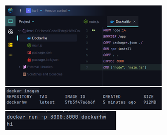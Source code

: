 ![Screenshot_1](https://github.com/deadsnxw/dockerHW/blob/main/pics/Screenshot%202024-09-23%20134959.png)
![Screenshot_2](https://github.com/deadsnxw/dockerHW/blob/main/pics/Screenshot%202024-09-23%20135025.png)
![Screenshot_3](https://github.com/deadsnxw/dockerHW/blob/main/pics/Screenshot%202024-09-23%20135044.png)
